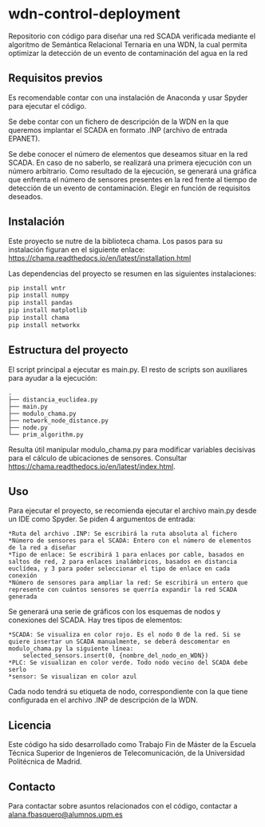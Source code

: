 # wdn-control-deployment

Repositorio con código para diseñar una red SCADA verificada mediante el algoritmo de Semántica Relacional Ternaria en una WDN, la cual permita optimizar la detección de un evento de contaminación del agua en la red 

## Requisitos previos

Es recomendable contar con una instalación de Anaconda y usar Spyder para ejecutar el código.

Se debe contar con un fichero de descripción de la WDN en la que queremos implantar el SCADA en formato .INP (archivo de entrada EPANET). 

Se debe conocer el número de elementos que deseamos situar en la red SCADA. En caso de no saberlo, se realizará una primera ejecución con un número arbitrario. Como resultado de la ejecución, se generará una gráfica que enfrenta el número de sensores presentes en la red frente al tiempo de detección de un evento de contaminación. Elegir en función de requisitos deseados.

## Instalación

Este proyecto se nutre de la biblioteca chama. Los pasos para su instalación figuran en el siguiente enlace: https://chama.readthedocs.io/en/latest/installation.html

Las dependencias del proyecto se resumen en las siguientes instalaciones:

```bash
pip install wntr
pip install numpy
pip install pandas
pip install matplotlib
pip install chama
pip install networkx
```

## Estructura del proyecto

El script principal a ejecutar es main.py. El resto de scripts son auxiliares para ayudar a la ejecución:

```
.
├── distancia_euclidea.py
├── main.py
├── modulo_chama.py
├── network_node_distance.py
├── node.py
└── prim_algorithm.py
```

Resulta útil manipular modulo_chama.py para modificar variables decisivas para el cálculo de ubicaciones de sensores. Consultar https://chama.readthedocs.io/en/latest/index.html.

## Uso

Para ejecutar el proyecto, se recomienda ejecutar el archivo main.py desde un IDE como Spyder. Se piden 4 argumentos de entrada:

    *Ruta del archivo .INP: Se escribirá la ruta absoluta al fichero
    *Número de sensores para el SCADA: Entero con el número de elementos de la red a diseñar
    *Tipo de enlace: Se escribirá 1 para enlaces por cable, basados en saltos de red, 2 para enlaces inalámbricos, basados en distancia euclídea, y 3 para poder seleccionar el tipo de enlace en cada conexión
    *Número de sensores para ampliar la red: Se escribirá un entero que represente con cuántos sensores se querría expandir la red SCADA generada

Se generará una serie de gráficos con los esquemas de nodos y conexiones del SCADA. Hay tres tipos de elementos: 

    *SCADA: Se visualiza en color rojo. Es el nodo 0 de la red. Si se quiere insertar un SCADA manualmente, se deberá descomentar en modulo_chama.py la siguiente línea: 
        selected_sensors.insert(0, {nombre_del_nodo_en_WDN}) 
    *PLC: Se visualizan en color verde. Todo nodo vecino del SCADA debe serlo
    *sensor: Se visualizan en color azul

Cada nodo tendrá su etiqueta de nodo, correspondiente con la que tiene configurada en el archivo .INP de descripción de la WDN.

## Licencia

Este código ha sido desarrollado como Trabajo Fin de Máster de la Escuela Técnica Superior de Ingenieros de Telecomunicación, de la Universidad Politécnica de Madrid. 

## Contacto

Para contactar sobre asuntos relacionados con el código, contactar a alana.fbasquero@alumnos.upm.es
